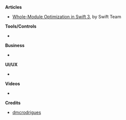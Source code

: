 
**Articles**

* [Whole-Module Optimization in Swift 3](https://swift.org/blog/whole-module-optimizations/), by Swift Team


**Tools/Controls**

*

**Business**

*

**UI/UX**

*

**Videos**

*

**Credits**

* [dmcrodrigues](https://twitter.com/dmcrodrigues)
